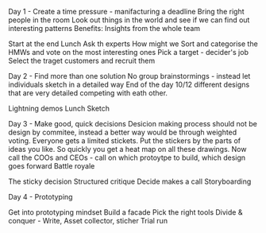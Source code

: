 Day 1 - 
Create a time pressure - manifacturing a deadline
Bring the right people in the room
Look out things in the world and see if we can find out interesting patterns
Benefits: Insights from the whole team


Start at the end
Lunch
Ask th experts
How might we
Sort and categorise the HMWs and vote on the most interesting ones
Pick a target - decider's job
Select the traget customers and recruit them

Day 2 - 
Find more than one solution
No group brainstormings - instead let individuals sketch in a detailed way
End of the day 10/12 different designs that are very detailed competing with eath other.

Lightning demos
Lunch
Sketch

Day 3 - Make good, quick decisions
Desicion making process should not be design by commitee, instead a better way would be through weighted voting.
Everyone gets a limited stickets. Put the stickers by the parts of ideas you like. So quickly you get a heat map on all these drawings.
Now call the COOs and CEOs - call on which protoytpe to build, which design goes forward
Battle royale

The sticky decision
Structured critique
Decide makes a call
Storyboarding

Day 4 - Prototyping

Get into prototyping mindset
Build a facade
Pick the right tools
Divide & conquer - Write, Asset collector, sticher
Trial run